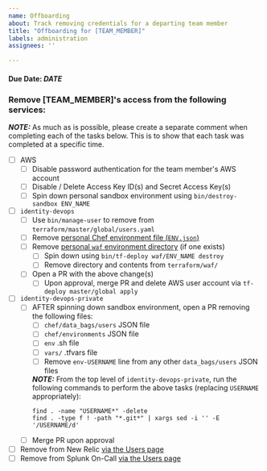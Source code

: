 ```yaml
---
name: Offboarding
about: Track removing credentials for a departing team member
title: "Offboarding for [TEAM_MEMBER]"
labels: administration
assignees: ''

---
```


#### Due Date: _DATE_

<!-- Not all items below will be applicable to every team-member. -->
<!-- Please remove any items that don't apply before submitting this issue. -->

### Remove [TEAM_MEMBER]'s access from the following services:

***NOTE:*** As much as is possible, please create a separate comment when completing
each of the tasks below. This is to show that each task was completed at a specific time.

- [ ] AWS
  - [ ] Disable password authentication for the team member's AWS account
  - [ ] Disable / Delete Access Key ID(s) and Secret Access Key(s)
  - [ ] Spin down personal sandbox environment using `bin/destroy-sandbox ENV_NAME`
- [ ] `identity-devops`
  - [ ] Use `bin/manage-user` to remove from `terraform/master/global/users.yaml`
  - [ ] Remove [personal Chef environment file (`ENV.json`)](https://github.com/18F/identity-devops/tree/main/kitchen/environments)
  - [ ] Remove [personal `waf` environment directory](https://github.com/18F/identity-devops/tree/main/terraform/waf) (if one exists)
    - [ ] Spin down using `bin/tf-deploy waf/ENV_NAME destroy`
    - [ ] Remove directory and contents from `terraform/waf/`
  - [ ] Open a PR with the above change(s)
    - [ ] Upon approval, merge PR and delete AWS user account
        via `tf-deploy master/global apply`
- [ ] `identity-devops-private`
  - [ ] AFTER spinning down sandbox environment, open a PR removing the following files:
    - [ ] `chef/data_bags/users` JSON file
    - [ ] `chef/environments` JSON file
    - [ ] `env` .sh file
    - [ ] `vars/` .tfvars file
    - [ ] Remove `env-USERNAME` line from any other `data_bags/users` JSON files

    ***NOTE:*** From the top level of `identity-devops-private`, run the following commands
    to perform the above tasks (replacing `USERNAME` appropriately):
    ```
    find . -name "USERNAME*" -delete
    find . -type f ! -path "*.git*" | xargs sed -i '' -E '/USERNAME/d'
    ```
  - [ ] Merge PR upon approval
- [ ] Remove from New Relic [via the Users page](https://account.newrelic.com/accounts/1376370/users)
- [ ] Remove from Splunk On-Call [via the Users page](https://portal.victorops.com/dash/gsa_login#/users)

<!-- REMOVE ALL COMMENT BLOCKS, LIKE THIS ONE, BEFORE SUBMITTING! -->
